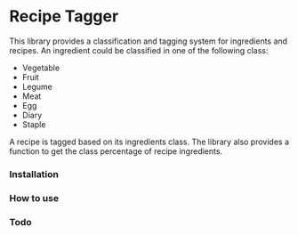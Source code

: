 # Recipe Tagger

This library provides a classification and tagging system for ingredients and recipes. 
An ingredient could be classified in one of the following class: 
- Vegetable
- Fruit
- Legume
- Meat
- Egg
- Diary
- Staple

A recipe is tagged based on its ingredients class. 
The library also provides a function to get the class percentage of recipe ingredients. 

### Installation

### How to use

### Todo

